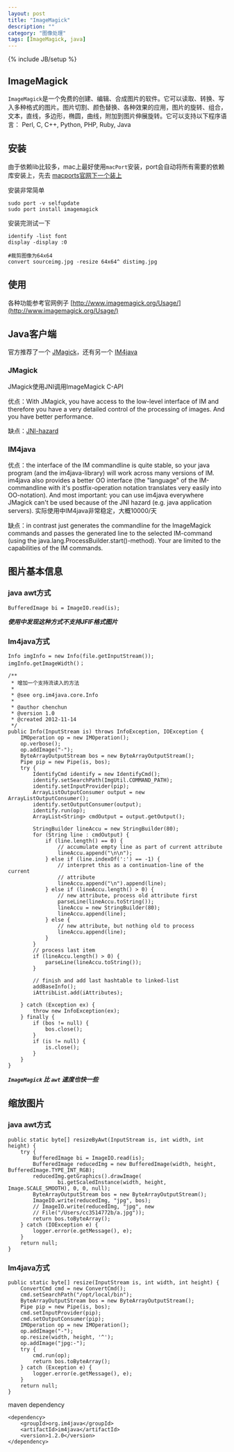 ```yaml
---
layout: post
title: "ImageMagick"
description: ""
category: "图像处理"
tags: [ImageMagick, java]
---
```

{% include JB/setup %}

## ImageMagick

`ImageMagick`是一个免费的创建、编辑、合成图片的软件。它可以读取、转换、写入多种格式的图片。图片切割、颜色替换、各种效果的应用，图片的旋转、组合，文本，直线，多边形，椭圆，曲线，附加到图片伸展旋转。它可以支持以下程序语言： Perl, C, C++, Python, PHP, Ruby, Java

## 安装

由于依赖lib比较多，mac上最好使用`macPort`安装，port会自动将所有需要的依赖库安装上，先去 [macports官网下一个装上](http://www.macports.org/)

安装非常简单

	sudo port -v selfupdate
	sudo port install imagemagick


安装完测试一下
	
	identify -list font
	display -display :0
	
	#裁剪图像为64x64
	convert sourceimg.jpg -resize 64x64^ distimg.jpg
	
## 使用

各种功能参考官网例子 [http://www.imagemagick.org/Usage/](http://www.imagemagick.org/Usage/)


## Java客户端

官方推荐了一个 [JMagick](www.jmagick.org)，还有另一个 [IM4java](http://im4java.sourceforge.net/index.html) 

### JMagick

JMagick使用JNI调用ImageMagick C-API

优点：With JMagick, you have access to the low-level interface of IM and therefore you have a very detailed control of the processing of images. And you have better performance.

缺点：[JNI-hazard](http://im4java.sourceforge.net/docs/faq.html)

### IM4java

优点：the interface of the IM commandline is quite stable, so your java program (and the im4java-library) will work across many versions of IM. im4java also provides a better OO interface (the "language" of the IM-commandline with it's postfix-operation notation translates very easily into OO-notation). And most important: you can use im4java everywhere JMagick can't be used because of the JNI hazard (e.g. java application servers).
实际使用中IM4java非常稳定，大概10000/天

缺点：in contrast just generates the commandline for the ImageMagick commands and passes the generated line to the selected IM-command (using the java.lang.ProcessBuilder.start()-method). Your are limited to the capabilities of the IM commands.


## 图片基本信息

### java awt方式

	BufferedImage bi = ImageIO.read(is);

***使用中发现这种方式不支持JFIF格式图片***	

### Im4java方式

	Info imgInfo = new Info(file.getInputStream());
	imgInfo.getImageWidth()；

	/**
	 * 增加一个支持流读入的方法
	 *
     * @see org.im4java.core.Info
     *
     * @author chenchun
     * @version 1.0
     * @created 2012-11-14
     */
	public Info(InputStream is) throws InfoException, IOException {
        IMOperation op = new IMOperation();
        op.verbose();
        op.addImage("-");
        ByteArrayOutputStream bos = new ByteArrayOutputStream();
        Pipe pip = new Pipe(is, bos);
        try {
            IdentifyCmd identify = new IdentifyCmd();
            identify.setSearchPath(ImgUtil.COMMAND_PATH);
            identify.setInputProvider(pip);
            ArrayListOutputConsumer output = new ArrayListOutputConsumer();
            identify.setOutputConsumer(output);
            identify.run(op);
            ArrayList<String> cmdOutput = output.getOutput();

            StringBuilder lineAccu = new StringBuilder(80);
            for (String line : cmdOutput) {
                if (line.length() == 0) {
                    // accumulate empty line as part of current attribute
                    lineAccu.append("\n\n");
                } else if (line.indexOf(':') == -1) {
                    // interpret this as a continuation-line of the current
                    // attribute
                    lineAccu.append("\n").append(line);
                } else if (lineAccu.length() > 0) {
                    // new attribute, process old attribute first
                    parseLine(lineAccu.toString());
                    lineAccu = new StringBuilder(80);
                    lineAccu.append(line);
                } else {
                    // new attribute, but nothing old to process
                    lineAccu.append(line);
                }
            }
            // process last item
            if (lineAccu.length() > 0) {
                parseLine(lineAccu.toString());
            }

            // finish and add last hashtable to linked-list
            addBaseInfo();
            iAttribList.add(iAttributes);

        } catch (Exception ex) {
            throw new InfoException(ex);
        } finally {
            if (bos != null) {
                bos.close();
            }
            if (is != null) {
                is.close();
            }
        }
    }

***`ImageMagick` 比 `awt` 速度也快一些***


## 缩放图片


### java awt方式

	public static byte[] resizeByAwt(InputStream is, int width, int height) {
        try {
            BufferedImage bi = ImageIO.read(is);
            BufferedImage reducedImg = new BufferedImage(width, height, BufferedImage.TYPE_INT_RGB);
            reducedImg.getGraphics().drawImage(
                    bi.getScaledInstance(width, height, Image.SCALE_SMOOTH), 0, 0, null);
            ByteArrayOutputStream bos = new ByteArrayOutputStream();
            ImageIO.write(reducedImg, "jpg", bos);
            // ImageIO.write(reducedImg, "jpg", new
            // File("/Users/cc3514772b/a.jpg"));
            return bos.toByteArray();
        } catch (IOException e) {
            logger.error(e.getMessage(), e);
        }
        return null;
    }
    
    
### Im4java方式

	public static byte[] resize(InputStream is, int width, int height) {
        ConvertCmd cmd = new ConvertCmd();
        cmd.setSearchPath("/opt/local/bin");
        ByteArrayOutputStream bos = new ByteArrayOutputStream();
        Pipe pip = new Pipe(is, bos);
        cmd.setInputProvider(pip);
        cmd.setOutputConsumer(pip);
        IMOperation op = new IMOperation();
        op.addImage("-");
        op.resize(width, height, '^');
        op.addImage("jpg:-");
        try {
            cmd.run(op);
            return bos.toByteArray();
        } catch (Exception e) {
            logger.error(e.getMessage(), e);
        }
        return null;
    }
    
maven dependency

	<dependency>
		<groupId>org.im4java</groupId>
		<artifactId>im4java</artifactId>
		<version>1.2.0</version>
    </dependency>
